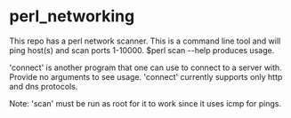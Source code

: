 # perl_networking
This repo has a perl network scanner. This is a command line tool and will ping host(s) and scan ports 1-10000.
$perl scan --help produces usage.

'connect' is another program that one can use to connect to a server with. Provide no arguments to see usage.
'connect' currently supports only http and dns protocols.

Note: 'scan' must be run as root for it to work since it uses icmp for pings.

